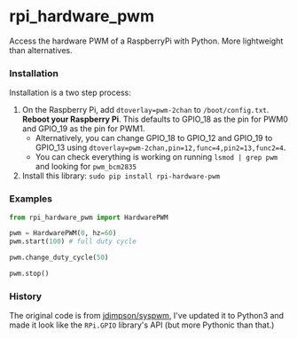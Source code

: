 # rpi_hardware_pwm

Access the hardware PWM of a RaspberryPi with Python. More lightweight than alternatives.

### Installation

Installation is a two step process:

1. On the Raspberry Pi, add `dtoverlay=pwm-2chan` to `/boot/config.txt`. **Reboot your Raspberry Pi**. This defaults to GPIO_18 as the pin for PWM0 and GPIO_19 as the pin for PWM1.
    - Alternatively, you can change GPIO_18 to GPIO_12 and GPIO_19 to GPIO_13 using `dtoverlay=pwm-2chan,pin=12,func=4,pin2=13,func2=4`.
   - You can check everything is working on running `lsmod | grep pwm` and looking for `pwm_bcm2835`
2. Install this library: `sudo pip install rpi-hardware-pwm`



### Examples

```python
from rpi_hardware_pwm import HardwarePWM

pwm = HardwarePWM(0, hz=60)
pwm.start(100) # full duty cycle

pwm.change_duty_cycle(50)

pwm.stop()


```

### History

The original code is from [jdimpson/syspwm](https://github.com/jdimpson/syspwm), I've updated it to Python3 and
made it look like the `RPi.GPIO` library's API (but more Pythonic than that.)

